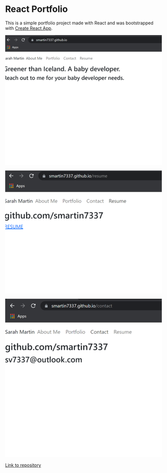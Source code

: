 # React Portfolio

This is a simple portfolio project made with React and was bootstrapped with [Create React App](https://github.com/facebook/create-react-app).

![Screenshot of homepage of react portfolio ](/screenshots/home.png)

![Screenshot of homepage of resume tab ](/screenshots/resume.png)

![Screenshot of contact tab ](/screenshots/contact.png)

[Link to repository ](https://smartin7337.github.io/react-portfolio/)
